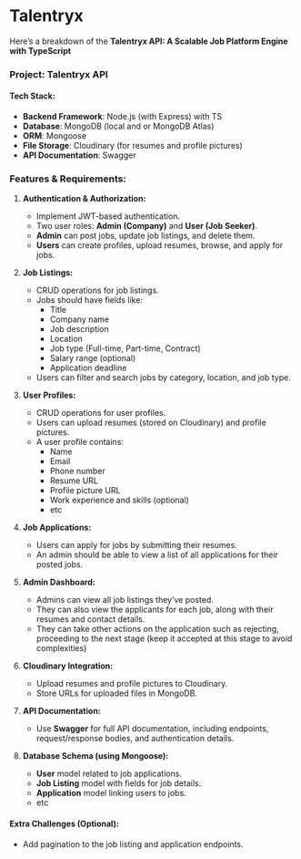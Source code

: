 # Talentryx

Here’s a breakdown of the **Talentryx API: A Scalable Job Platform Engine with TypeScript**

### **Project: Talentryx API**

#### **Tech Stack:**

- **Backend Framework**: Node.js (with Express) with TS
- **Database**: MongoDB (local and or MongoDB Atlas)
- **ORM**: Mongoose
- **File Storage**: Cloudinary (for resumes and profile pictures)
- **API Documentation**: Swagger

### **Features & Requirements:**

1. **Authentication & Authorization:**

   - Implement JWT-based authentication.
   - Two user roles: **Admin (Company)** and **User (Job Seeker)**.
   - **Admin** can post jobs, update job listings, and delete them.
   - **Users** can create profiles, upload resumes, browse, and apply for jobs.

2. **Job Listings:**

   - CRUD operations for job listings.
   - Jobs should have fields like:
     - Title
     - Company name
     - Job description
     - Location
     - Job type (Full-time, Part-time, Contract)
     - Salary range (optional)
     - Application deadline
   - Users can filter and search jobs by category, location, and job type.

3. **User Profiles:**

   - CRUD operations for user profiles.
   - Users can upload resumes (stored on Cloudinary) and profile pictures.
   - A user profile contains:
     - Name
     - Email
     - Phone number
     - Resume URL
     - Profile picture URL
     - Work experience and skills (optional)
     - etc

4. **Job Applications:**

   - Users can apply for jobs by submitting their resumes.
   - An admin should be able to view a list of all applications for their posted jobs.

5. **Admin Dashboard:**

   - Admins can view all job listings they’ve posted.
   - They can also view the applicants for each job, along with their resumes and contact details.
   - They can take other actions on the application such as rejecting, proceeding to the next stage (keep it accepted at this stage to avoid complexities)

6. **Cloudinary Integration:**

   - Upload resumes and profile pictures to Cloudinary.
   - Store URLs for uploaded files in MongoDB.

7. **API Documentation:**

   - Use **Swagger** for full API documentation, including endpoints, request/response bodies, and authentication details.

8. **Database Schema (using Mongoose):**
   - **User** model related to job applications.
   - **Job Listing** model with fields for job details.
   - **Application** model linking users to jobs.
   - etc

#### **Extra Challenges (Optional):**

- Add pagination to the job listing and application endpoints.

